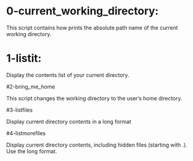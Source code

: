 # 0-current_working_directory: 

This script contains how prints the absolute path name of the current working directory.

# 1-listit:

Display the contents list of your current directory.

#2-bring_me_home

This script changes the working directory to the user’s home directory.

#3-listfiles

Display current directory contents in a long format

#4-listmorefiles

Display current directory contents, including hidden files (starting with .). Use the long format.

